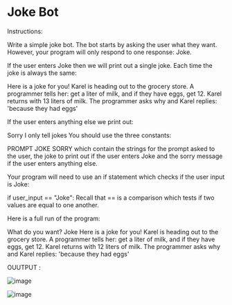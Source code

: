 # Joke Bot

Instructions:

Write a simple joke bot. The bot starts by asking the user what they want. However, your program will only respond to one response: Joke. 

If the user enters Joke then we will print out a single joke. Each time the joke is always the same:

Here is a joke for you! Karel is heading out to the grocery store. A programmer tells her: get a liter of milk, and if they have eggs, get 12. Karel returns with 13 liters of milk. The programmer asks why and Karel replies: 'because they had eggs'

If the user enters anything else we print out:

Sorry I only tell jokes
You should use the three constants:

PROMPT
JOKE
SORRY
which contain the strings for the prompt asked to the user, the joke to print out if the user enters Joke and the sorry message if the user enters anything else.

Your program will need to use an if statement which checks if the user input is Joke:

if user_input == "Joke":
Recall that == is a comparison which tests if two values are equal to one another.

Here is a full run of the program:

What do you want? Joke
Here is a joke for you! Karel is heading out to the grocery store. A programmer tells her: get a liter of milk, and if they have eggs, get 12. Karel returns with 12 liters of milk. The programmer asks why and Karel replies: 'because they had eggs'

OUUTPUT :

![image](https://user-images.githubusercontent.com/97858274/236992659-19dd9f0d-757f-4379-8a5b-dd031e2745b6.png)

![image](https://user-images.githubusercontent.com/97858274/236992707-6e2cbe69-61fe-42c5-83ce-d20c1820f4ca.png)
